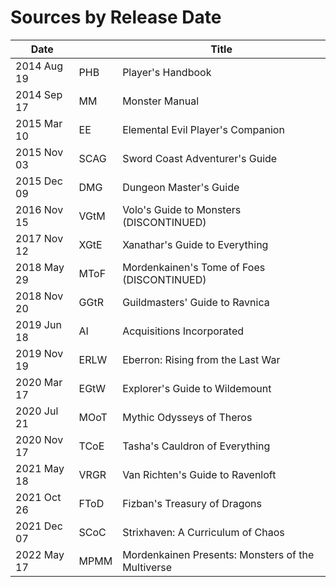 # Sources by Release Date

| Date        |       | Title                                             |
|-------------|-------|---------------------------------------------------|
| 2014 Aug 19 | PHB   | Player's Handbook                                 |
| 2014 Sep 17 | MM    | Monster Manual                                    |
| 2015 Mar 10 | EE    | Elemental Evil Player's Companion                 |
| 2015 Nov 03 | SCAG  | Sword Coast Adventurer's Guide                    |
| 2015 Dec 09 | DMG   | Dungeon Master's Guide                            |
| 2016 Nov 15 | VGtM  | Volo's Guide to Monsters (DISCONTINUED)           |
| 2017 Nov 12 | XGtE  | Xanathar's Guide to Everything                    |
| 2018 May 29 | MToF  | Mordenkainen's Tome of Foes (DISCONTINUED)        |
| 2018 Nov 20 | GGtR  | Guildmasters' Guide to Ravnica                    |
| 2019 Jun 18 | AI    | Acquisitions Incorporated                         |
| 2019 Nov 19 | ERLW  | Eberron: Rising from the Last War                 |
| 2020 Mar 17 | EGtW  | Explorer's Guide to Wildemount                    |
| 2020 Jul 21 | MOoT  | Mythic Odysseys of Theros                         |
| 2020 Nov 17 | TCoE  | Tasha's Cauldron of Everything                    |
| 2021 May 18 | VRGR  | Van Richten's Guide to Ravenloft                  |
| 2021 Oct 26 | FToD  | Fizban's Treasury of Dragons                      |
| 2021 Dec 07 | SCoC  | Strixhaven: A Curriculum of Chaos                 |
| 2022 May 17 | MPMM  | Mordenkainen Presents: Monsters of the Multiverse |
